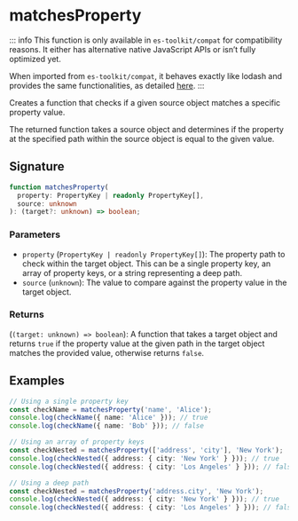 # matchesProperty

::: info
This function is only available in `es-toolkit/compat` for compatibility reasons. It either has alternative native JavaScript APIs or isn’t fully optimized yet.

When imported from `es-toolkit/compat`, it behaves exactly like lodash and provides the same functionalities, as detailed [here](../../../compatibility.md).
:::

Creates a function that checks if a given source object matches a specific property value.

The returned function takes a source object and determines if the property at the
specified path within the source object is equal to the given value.

## Signature

```typescript
function matchesProperty(
  property: PropertyKey | readonly PropertyKey[],
  source: unknown
): (target?: unknown) => boolean;
```

### Parameters

- `property` (`PropertyKey | readonly PropertyKey[]`): The property path to check within the target object. This can be a single property key, an array of property keys, or a string representing a deep path.
- `source` (`unknown`): The value to compare against the property value in the target object.

### Returns

(`(target: unknown) => boolean`): A function that takes a target object and returns `true` if the property value at the given path in the target object matches the provided value, otherwise returns `false`.

## Examples

```typescript
// Using a single property key
const checkName = matchesProperty('name', 'Alice');
console.log(checkName({ name: 'Alice' })); // true
console.log(checkName({ name: 'Bob' })); // false

// Using an array of property keys
const checkNested = matchesProperty(['address', 'city'], 'New York');
console.log(checkNested({ address: { city: 'New York' } })); // true
console.log(checkNested({ address: { city: 'Los Angeles' } })); // false

// Using a deep path
const checkNested = matchesProperty('address.city', 'New York');
console.log(checkNested({ address: { city: 'New York' } })); // true
console.log(checkNested({ address: { city: 'Los Angeles' } })); // false
```
